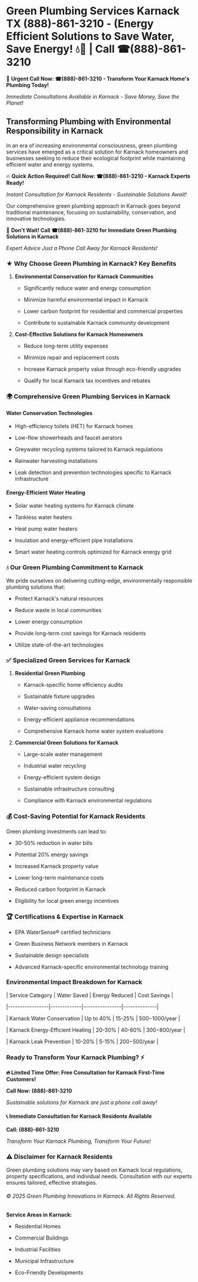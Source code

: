 # Green Plumbing Services Karnack TX (888)-861-3210 - (Energy Efficient Solutions to Save Water, Save Energy! 💧🌿 | Call ☎(888)-861-3210

🚨 **Urgent Call Now: ☎(888)-861-3210 - Transform Your Karnack Home's Plumbing Today!**
*Immediate Consultations Available in Karnack - Save Money, Save the Planet!*

## Transforming Plumbing with Environmental Responsibility in Karnack

In an era of increasing environmental consciousness, green plumbing services have emerged as a critical solution for Karnack homeowners and businesses seeking to reduce their ecological footprint while maintaining efficient water and energy systems. 

🔥 **Quick Action Required! Call Now: ☎(888)-861-3210 - Karnack Experts Ready!**
*Instant Consultation for Karnack Residents - Sustainable Solutions Await!*

Our comprehensive green plumbing approach in Karnack goes beyond traditional maintenance, focusing on sustainability, conservation, and innovative technologies.

🚨 **Don't Wait! Call ☎(888)-861-3210 for Immediate Green Plumbing Solutions in Karnack**
*Expert Advice Just a Phone Call Away for Karnack Residents!*

### ★ Why Choose Green Plumbing in Karnack? Key Benefits

1. **Environmental Conservation for Karnack Communities** 
   - Significantly reduce water and energy consumption
   - Minimize harmful environmental impact in Karnack
   - Lower carbon footprint for residential and commercial properties
   - Contribute to sustainable Karnack community development

2. **Cost-Effective Solutions for Karnack Homeowners** 
   - Reduce long-term utility expenses
   - Minimize repair and replacement costs
   - Increase Karnack property value through eco-friendly upgrades
   - Qualify for local Karnack tax incentives and rebates

### 🌍 Comprehensive Green Plumbing Services in Karnack

#### Water Conservation Technologies
- High-efficiency toilets (HET) for Karnack homes
- Low-flow showerheads and faucet aerators
- Greywater recycling systems tailored to Karnack regulations
- Rainwater harvesting installations
- Leak detection and prevention technologies specific to Karnack infrastructure

#### Energy-Efficient Water Heating
- Solar water heating systems for Karnack climate
- Tankless water heaters
- Heat pump water heaters
- Insulation and energy-efficient pipe installations
- Smart water heating controls optimized for Karnack energy grid

### 💧 Our Green Plumbing Commitment to Karnack

We pride ourselves on delivering cutting-edge, environmentally responsible plumbing solutions that:
- Protect Karnack's natural resources
- Reduce waste in local communities
- Lower energy consumption
- Provide long-term cost savings for Karnack residents
- Utilize state-of-the-art technologies

### ✅ Specialized Green Services for Karnack

1. **Residential Green Plumbing**
   - Karnack-specific home efficiency audits
   - Sustainable fixture upgrades
   - Water-saving consultations
   - Energy-efficient appliance recommendations
   - Comprehensive Karnack home water system evaluations

2. **Commercial Green Solutions for Karnack**
   - Large-scale water management
   - Industrial water recycling
   - Energy-efficient system design
   - Sustainable infrastructure consulting
   - Compliance with Karnack environmental regulations

### 💰 Cost-Saving Potential for Karnack Residents

Green plumbing investments can lead to:
- 30-50% reduction in water bills
- Potential 20% energy savings
- Increased Karnack property value
- Lower long-term maintenance costs
- Reduced carbon footprint in Karnack
- Eligibility for local green energy incentives

### 🏆 Certifications & Expertise in Karnack

- EPA WaterSense® certified technicians
- Green Business Network members in Karnack
- Sustainable design specialists
- Advanced Karnack-specific environmental technology training

### Environmental Impact Breakdown for Karnack

| Service Category | Water Saved | Energy Reduced | Cost Savings |
|-----------------|-------------|----------------|--------------|
| Karnack Water Conservation | Up to 40% | 15-25% | $500-$1000/year |
| Karnack Energy-Efficient Heating | 20-30% | 40-60% | $300-$800/year |
| Karnack Leak Prevention | 10-20% | 5-15% | $200-$500/year |

### Ready to Transform Your Karnack Plumbing? ⚡

**🔥 Limited Time Offer: Free Consultation for Karnack First-Time Customers!**

**Call Now: (888)-861-3210**
*Sustainable solutions for Karnack are just a phone call away!*

#### 📞 Immediate Consultation for Karnack Residents Available

**Call: (888)-861-3210**
*Transform Your Karnack Plumbing, Transform Your Future!*

### ⚠️ Disclaimer for Karnack Residents

Green plumbing solutions may vary based on Karnack local regulations, property specifications, and individual needs. Consultation with our experts ensures tailored, effective strategies.

###### © 2025 Green Plumbing Innovations in Karnack. All Rights Reserved.

**Service Areas in Karnack:** 
- Residential Homes
- Commercial Buildings
- Industrial Facilities
- Municipal Infrastructure
- Eco-Friendly Developments